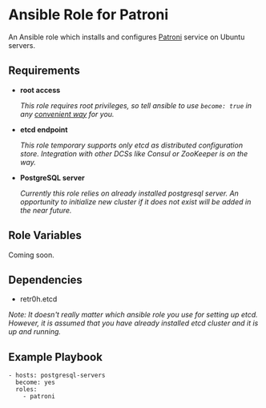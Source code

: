 # Ansible Role for Patroni

An Ansible role which installs and configures [Patroni](https://github.com/zalando/patroni/) service on Ubuntu servers.

## Requirements

- **root access**

  _This role requires root privileges, so tell ansible to use `become: true` in any [convenient way](http://docs.ansible.com/ansible/latest/become.html) for you._

- **etcd endpoint**

  _This role temporary supports only etcd as distributed configuration store. Integration with other DCSs like Consul or ZooKeeper is on the way._

- **PostgreSQL server**

  _Currently this role relies on already installed postgresql server. An opportunity to initialize new cluster if it does not exist will be added in the near future._

## Role Variables

Coming soon.

## Dependencies

* retr0h.etcd

_Note: It doesn't really matter which ansible role you use for setting up etcd. However, it is assumed that you have already installed etcd cluster and it is up and running._

## Example Playbook

    - hosts: postgresql-servers
      become: yes
      roles:
        - patroni
